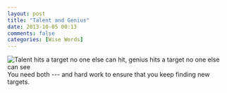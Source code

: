 ```yaml
---
layout: post
title: "Talent and Genius"
date: 2013-10-05 00:13
comments: false
categories: [Wise Words]
---
```

![Talent hits a target no one else can hit, genius hits a target no one else can see](http://toasterdog.com/files/1600-Talent-Quotable.png)
You need both --- and hard work to ensure that you keep finding new targets. 